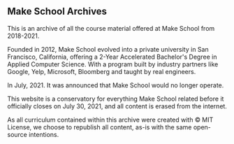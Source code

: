 ## Make School Archives

This is an archive of all the course material offered at Make School from 2018-2021.

Founded in 2012, Make School evolved into a private university in San Francisco, California, offering a 2-Year Accelerated Bachelor's Degree in Applied Computer Science. With a program built by industry partners like Google, Yelp, Microsoft, Bloomberg and taught by real engineers.

In July, 2021. It was announced that Make School would no longer operate.

This website is a conservatory for everything Make School related before it officially closes on July 30, 2021, and all content is erased from the internet.

As all curriculum contained within this archive were created with © MIT License, we choose to republish all content, as-is with the same open-source intentions.
